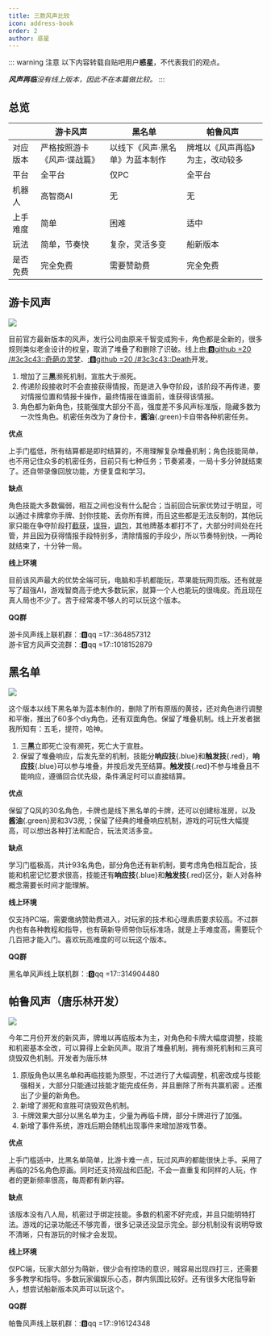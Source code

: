 ```yaml
---
title: 三款风声比较
icon: address-book
order: 2
author: 惑星
---
```


::: warning 注意
以下内容转载自贴吧用户**惑星**，不代表我们的观点。

***风声再临**没有线上版本，因此不在本篇做比较。*
:::

## 总览

|      | 游卡风声           | 黑名单              | 帕鲁风声             |
|------|----------------|------------------|------------------|
| 对应版本 | 严格按照游卡《风声·谍战篇》 | 以线下《风声·黑名单》为蓝本制作 | 牌堆以《风声再临》为主，改动较多 |
| 平台   | 全平台            | 仅PC              | 全平台              |
| 机器人  | 高智商AI          | 无                | 无                |
| 上手难度 | 简单             | 困难               | 适中               |
| 玩法   | 简单，节奏快         | 复杂，灵活多变          | 船新版本             |
| 是否免费 | 完全免费           | 需要赞助费            | 完全免费             |

## 游卡风声

![](/images/pic_youka.png)

目前官方最新版本的风声，发行公司由原来千智变成狗卡，角色都是全新的，很多规则类似老金设计的权皇，取消了堆叠了和删除了识破。线上由[::b:github =20 /#3c3c43::奇葩の灵梦](https://github.com/CuteReimu)、[::b:github =20 /#3c3c43::Death](https://github.com/Death-alter)开发。

1. 增加了三**黑**濒死机制，宣胜大于濒死。
2. 传递阶段接收时不会直接获得情报，而是进入争夺阶段，该阶段不再传递，要对情报位置和情报卡操作，最终情报在谁面前，谁获得该情报。
3. 角色都为新角色，技能强度大部分不高，强度差不多风声标准版，隐藏多数为一次性角色。机密任务改为了身份卡，**酱油**{.green}卡自带各种机密任务。

**优点**

上手门槛低，所有结算都是即时结算的，不用理解复杂堆叠机制；角色技能简单，也不用记住众多的机密任务，目前只有七种任务；节奏紧凑，一局十多分钟就结束了。还自带录像回放功能，方便复盘和学习。

**缺点**

角色技能大多数偏弱，相互之间也没有什么配合；当前回合玩家优势过于明显，可以通过卡牌拿你手牌、封你技能、丢你所有牌，而且这些都是无法反制的，其他玩家只能在争夺阶段打[截获](../card/card.md)，[误导](../card/card.md)，[调包](../card/card.md)，其他牌基本都打不了，大部分时间处在托管，并且因为获得情报手段特别多，清除情报的手段少，所以节奏特别快，一两轮就结束了，十分钟一局。

**线上环境**

目前该风声最大的优势全端可玩，电脑和手机都能玩，苹果能玩网页版。还有就是写了超强AI，游戏智商高于绝大多数玩家，就算一个人也能玩的很嗨皮。而且现在真人局也不少了。苦于经常凑不够人的可以玩这个版本。

**QQ群**

游卡风声线上联机群：::b:qq =17::364857312\
游卡官方风声交流群：::b:qq =17::1018152879

## 黑名单

![](/images/pic_blacklist.png)

这个版本以线下黑名单为蓝本制作的，删除了所有原版的黄技，还对角色进行调整和平衡，推出了60多个diy角色，还有双面角色。保留了堆叠机制。线上开发者据我所知有：五毛，提符，哈神。

1. 三**黑**立即死亡没有濒死，死亡大于宣胜。
2. 保留了堆叠响应，后发先至的机制，技能分**响应技**{.blue}和**触发技**{.red}，**响应技**{.blue}可以参与堆叠，并按后发先至结算。**触发技**{.red}不参与堆叠且不能响应，遵循回合优先级，条件满足时可以直接结算。

**优点**

保留了Q风的30名角色，卡牌也是线下黑名单的卡牌，还可以创建标准房，以及**酱油**{.green}房和3V3房,；保留了经典的堆叠响应机制，游戏的可玩性大幅提高，可以想出各种打法和配合，玩法灵活多变。

**缺点**

学习门槛极高，共计93名角色，部分角色还有新机制，要考虑角色相互配合，技能和机密记忆要求很高，技能还有**响应技**{.blue}和**触发技**{.red}区分，新人对各种概念需要长时间才能理解。

**线上环境**

仅支持PC端，需要缴纳赞助费进入，对玩家的技术和心理素质要求较高。不过群内也有各种教程和指导，也有萌新导师带你玩标准场，就是上手难度高，需要玩个几百把才能入门。喜欢玩高难度的可以玩这个版本。

**QQ群**

黑名单风声线上联机群：::b:qq =17::314904480

## 帕鲁风声（唐乐林开发）

![](/images/pic_palu.png)

今年二月份开发的新风声，牌堆以再临版本为主，对角色和卡牌大幅度调整，技能和机密基本全改，可以算得上全新风声。取消了堆叠机制，拥有濒死机制和三真可烧毁双色机制。开发者为唐乐林

1. 原版角色以黑名单和再临技能为原型，不过进行了大幅调整，机密改成与技能强相关，大部分只能通过技能才能完成任务，并且删除了所有共赢机密 。还推出了少量的新角色。
2. 新增了濒死和宣胜可烧毁双色机制。
3. 卡牌效果大部分以黑名单为主，少量为再临卡牌，部分卡牌进行了加强。
4. 新增了事件系统，游戏后期会随机出现事件来增加游戏节奏。

**优点**

上手门槛适中，比黑名单简单，比游卡难一点，玩过风声的都能很快上手。采用了再临的25名角色原画。同时还支持观战和匹配，不会一直重复和同样的人玩，作者的更新频率很高，每周都有新内容。

**缺点**

该版本没有八人局，机密过于绑定技能。多数的机密不好完成，并且只能明特打法。游戏的记录功能还不够完善，很多记录还没显示完全。部分机制没有说明导致不清晰，只有游玩的时候才会发现。

**线上环境**

仅PC端，玩家大部分为萌新，很少会有控场的意识，贼容易出现四打三，还需要多多教学和指导。多数玩家偏娱乐心态，群内氛围比较好。还有很多大佬指导新人，想尝试船新版本风声可以玩这个。

**QQ群**

帕鲁风声线上联机群：::b:qq =17::916124348
